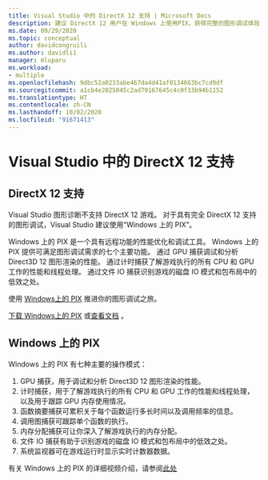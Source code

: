 ```yaml
---
title: Visual Studio 中的 DirectX 12 支持 | Microsoft Docs
description: 建议 DirectX 12 用户在 Windows 上使用PIX，获得完整的图形调试体验
ms.date: 09/29/2020
ms.topic: conceptual
author: davidcongruili
ms.author: davidli1
manager: mluparu
ms.workload:
- multiple
ms.openlocfilehash: 9dbc52a0233abe467da4d41af0134663bc7cd9df
ms.sourcegitcommit: a1cb4e2025045c2ad79167645c4c0f33b94b1152
ms.translationtype: HT
ms.contentlocale: zh-CN
ms.lasthandoff: 10/02/2020
ms.locfileid: "91671413"
---
```

# <a name="directx-12-support-in-visual-studio"></a>Visual Studio 中的 DirectX 12 支持

## <a name="directx-12-support"></a>DirectX 12 支持

Visual Studio 图形诊断不支持 DirectX 12 游戏。 对于具有完全 DirectX 12 支持的图形调试，Visual Studio 建议使用“Windows 上的 PIX”。 

Windows 上的 PIX 是一个具有远程功能的性能优化和调试工具。 Windows 上的 PIX 提供可满足图形调试需求的七个主要功能。 通过 GPU 捕获调试和分析 Direct3D 12 图形渲染的性能。 通过计时捕获了解游戏执行的所有 CPU 和 GPU 工作的性能和线程处理。 通过文件 IO 捕获识别游戏的磁盘 IO 模式和包布局中的低效之处。

使用 [Windows上的 PIX](https://aka.ms/PIXonWindows) 推进你的图形调试之旅。

[下载 Windows上的 PIX](https://aka.ms/downloadPIX) 或[查看文档](https://devblogs.microsoft.com/pix/documentation/) 。

## <a name="pix-on-windows"></a>Windows 上的 PIX

Windows 上的 PIX 有七种主要的操作模式：
1. GPU 捕获，用于调试和分析 Direct3D 12 图形渲染的性能。
2. 计时捕获，用于了解游戏执行的所有 CPU 和 GPU 工作的性能和线程处理，以及用于跟踪 GPU 内存使用情况。
3. 函数摘要捕获可累积关于每个函数运行多长时间以及调用频率的信息。
4. 调用图捕获可跟踪单个函数的执行。
5. 内存分配捕获可让你深入了解游戏执行的内存分配。
6. 文件 IO 捕获有助于识别游戏的磁盘 IO 模式和包布局中的低效之处。
7. 系统监视器可在游戏运行时显示实时计数器数据。

有关 Windows 上的 PIX 的详细视频介绍，请参阅[此处](https://www.youtube.com/playlist?list=PLeHvwXyqearWuPPxh6T03iwX-McPG5LkB)
